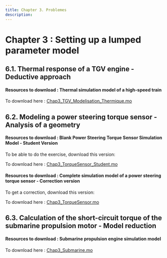 ```yaml
---
title: Chapter 3. Problemes
description: 
---
```

# Chapter 3 : Setting up a lumped parameter model


## 6.1.	Thermal response of a TGV engine - Deductive approach

#### Resources to download : Thermal simulation model of a high-speed train

To download here : [Chap3_TGV_Modelisation_Thermique.mo](../files/Chap3_TGV_Modelisation_Thermique.mo)


## 6.2.	Modeling a power steering torque sensor - Analysis of a geometry

#### Resources to download : Blank Power Steering Torque Sensor Simulation Model - Student Version   

To be able to do the exercise, download this version:   

To download here : [Chap3_TorqueSensor_Student.mo](../files/Chap3_TorqueSensor_Student.mo)   

#### Resources to download : Complete simulation model of a power steering torque sensor - Correction version  

To get a correction, download this version:

To download here : [Chap3_TorqueSensor.mo](../files/Chap3_TorqueSensor.mo)  
   
## 6.3.	Calculation of the short-circuit torque of the submarine propulsion motor - Model reduction

#### Resources to download : Submarine propulsion engine simulation model

To download here : [Chap3_Submarine.mo](../files/Chap3_Submarine.mo)   
